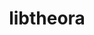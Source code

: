 ---
title: "libtheora"
layout: cache
categories: [package, develop-2023-11-05]
meta: {"versions": ["1.1.1"], "compilers": ["gcc@=11.1.0", "gcc@=11.4.0", "gcc@=7.3.1", "gcc@=9.4.0"], "oss": ["amzn2", "ubuntu20.04"], "platforms": ["linux"], "targets": ["aarch64", "neoverse_n1", "neoverse_v1", "ppc64le", "x86_64_v3"], "stacks": ["aws-isc", "aws-isc-aarch64", "data-vis-sdk", "e4s", "e4s-neoverse_v1", "e4s-power", "e4s-rocm-external", "root"], "num_specs": 8, "num_specs_by_stack": {"aws-isc-aarch64": 2, "root": 8, "aws-isc": 1, "e4s-neoverse_v1": 1, "e4s-power": 1, "data-vis-sdk": 2, "e4s-rocm-external": 1, "e4s": 1}}
spec_details: [{"hash": "aazqic2f2tjdhi7x5ksrps4lqsa4vgut", "compiler": "gcc@=7.3.1", "versions": ["1.1.1"], "os": "amzn2", "platform": "linux", "target": "aarch64", "variants": ["build_system=autotools", "~doc", "patches=d9bb5a9,e01511a,e01ef71,ff8478d"], "stacks": ["aws-isc-aarch64", "root"], "size": "-", "tarball": "https://binaries.spack.io/releases/develop-2023-11-05/build_cache/linux-amzn2-aarch64/gcc-7.3.1/libtheora-1.1.1/linux-amzn2-aarch64-gcc-7.3.1-libtheora-1.1.1-aazqic2f2tjdhi7x5ksrps4lqsa4vgut.spack"}, {"hash": "7qawtvgfd2z73hgfdsftmkhonpbhg6gz", "compiler": "gcc@=7.3.1", "versions": ["1.1.1"], "os": "amzn2", "platform": "linux", "target": "neoverse_n1", "variants": ["build_system=autotools", "~doc", "patches=d9bb5a9,e01511a,e01ef71,ff8478d"], "stacks": ["aws-isc-aarch64", "root"], "size": "-", "tarball": "https://binaries.spack.io/releases/develop-2023-11-05/build_cache/linux-amzn2-neoverse_n1/gcc-7.3.1/libtheora-1.1.1/linux-amzn2-neoverse_n1-gcc-7.3.1-libtheora-1.1.1-7qawtvgfd2z73hgfdsftmkhonpbhg6gz.spack"}, {"hash": "q4foo7o53f673bbik4k2quozjghx5ayw", "compiler": "gcc@=7.3.1", "versions": ["1.1.1"], "os": "amzn2", "platform": "linux", "target": "x86_64_v3", "variants": ["build_system=autotools", "~doc", "patches=d9bb5a9,e01511a,e01ef71,ff8478d"], "stacks": ["root", "aws-isc"], "size": "-", "tarball": "https://binaries.spack.io/releases/develop-2023-11-05/build_cache/linux-amzn2-x86_64_v3/gcc-7.3.1/libtheora-1.1.1/linux-amzn2-x86_64_v3-gcc-7.3.1-libtheora-1.1.1-q4foo7o53f673bbik4k2quozjghx5ayw.spack"}, {"hash": "4cwkeep6v7hkcxtxr4d4hvbct2aogaeb", "compiler": "gcc@=11.4.0", "versions": ["1.1.1"], "os": "ubuntu20.04", "platform": "linux", "target": "neoverse_v1", "variants": ["build_system=autotools", "~doc", "patches=d9bb5a9,e01511a,e01ef71,ff8478d"], "stacks": ["e4s-neoverse_v1", "root"], "size": "-", "tarball": "https://binaries.spack.io/releases/develop-2023-11-05/build_cache/linux-ubuntu20.04-neoverse_v1/gcc-11.4.0/libtheora-1.1.1/linux-ubuntu20.04-neoverse_v1-gcc-11.4.0-libtheora-1.1.1-4cwkeep6v7hkcxtxr4d4hvbct2aogaeb.spack"}, {"hash": "2x2tre7ug72jyphveuo36ukyhp757px4", "compiler": "gcc@=9.4.0", "versions": ["1.1.1"], "os": "ubuntu20.04", "platform": "linux", "target": "ppc64le", "variants": ["build_system=autotools", "~doc", "patches=d9bb5a9,e01511a,e01ef71,ff8478d"], "stacks": ["root", "e4s-power"], "size": "-", "tarball": "https://binaries.spack.io/releases/develop-2023-11-05/build_cache/linux-ubuntu20.04-ppc64le/gcc-9.4.0/libtheora-1.1.1/linux-ubuntu20.04-ppc64le-gcc-9.4.0-libtheora-1.1.1-2x2tre7ug72jyphveuo36ukyhp757px4.spack"}, {"hash": "ab4ud6iwyenhv7ns6tbresckc76gvymv", "compiler": "gcc@=11.1.0", "versions": ["1.1.1"], "os": "ubuntu20.04", "platform": "linux", "target": "x86_64_v3", "variants": ["build_system=autotools", "~doc", "patches=d9bb5a9,e01511a,e01ef71,ff8478d"], "stacks": ["data-vis-sdk", "root"], "size": "-", "tarball": "https://binaries.spack.io/releases/develop-2023-11-05/build_cache/linux-ubuntu20.04-x86_64_v3/gcc-11.1.0/libtheora-1.1.1/linux-ubuntu20.04-x86_64_v3-gcc-11.1.0-libtheora-1.1.1-ab4ud6iwyenhv7ns6tbresckc76gvymv.spack"}, {"hash": "yyizh3hikdl3ukdj4zzvuzi2xy42v3ss", "compiler": "gcc@=11.1.0", "versions": ["1.1.1"], "os": "ubuntu20.04", "platform": "linux", "target": "x86_64_v3", "variants": ["build_system=autotools", "~doc", "patches=d9bb5a9,e01511a,e01ef71,ff8478d"], "stacks": ["data-vis-sdk", "root"], "size": "-", "tarball": "https://binaries.spack.io/releases/develop-2023-11-05/build_cache/linux-ubuntu20.04-x86_64_v3/gcc-11.1.0/libtheora-1.1.1/linux-ubuntu20.04-x86_64_v3-gcc-11.1.0-libtheora-1.1.1-yyizh3hikdl3ukdj4zzvuzi2xy42v3ss.spack"}, {"hash": "55sxymtoowzwr2kcg5h737sekbq3ojsv", "compiler": "gcc@=11.4.0", "versions": ["1.1.1"], "os": "ubuntu20.04", "platform": "linux", "target": "x86_64_v3", "variants": ["build_system=autotools", "~doc", "patches=d9bb5a9,e01511a,e01ef71,ff8478d"], "stacks": ["e4s-rocm-external", "e4s", "root"], "size": "-", "tarball": "https://binaries.spack.io/releases/develop-2023-11-05/build_cache/linux-ubuntu20.04-x86_64_v3/gcc-11.4.0/libtheora-1.1.1/linux-ubuntu20.04-x86_64_v3-gcc-11.4.0-libtheora-1.1.1-55sxymtoowzwr2kcg5h737sekbq3ojsv.spack"}]
---